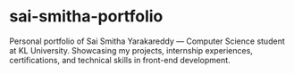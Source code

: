 # sai-smitha-portfolio
Personal portfolio of Sai Smitha Yarakareddy — Computer Science student at KL University. Showcasing my projects, internship experiences, certifications, and technical skills in front-end development.

